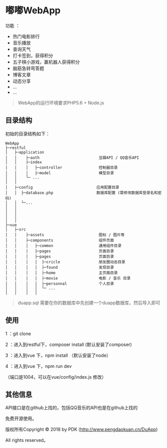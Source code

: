 嘟嘟WebApp 
===============
功能 ： 
 + 热门电影排行
 + 音乐播放
 + 查询天气
 + 打卡签到，获得积分
 + 五子棋小游戏，赢机器人获得积分
 + 脑筋急转弯答题
 + 博客文章
 + 动态分享
 + ...
 + ...


> WebApp的运行环境要求PHP5.6 + Node.js


## 目录结构

初始的目录结构如下：

~~~
WebApp
├─restful              
│   ├─application
│   │    ├─auth                          豆瓣API / QQ音乐API
│   │    ├─index                         
│   │    │   ├─controller                控制器目录
│   │    │   ├─model                     模型目录
│   │    └─ ...
│   │ 
│   ├─config                            应用配置目录
│   │  ├─database.php                   数据库配置 (需修改数据库登录名和密码)
│   │  └─...
│   │
│   │ 
│   │
│   │  
├─vue  
│   ├─src
│   │    ├─assets                        图标 / 图片等
│   │    ├─components                    组件页面                         
│   │    │   ├─common                    通用组件目录
│   │    │   ├─pages                     页面目录
│   │    │   ├─pages                     页面目录
│   │    │   │  ├─cricle                 朋友圈动态目录
│   │    │   │  ├─found                  发现目录
│   │    │   │  ├─home                   主页面目录
│   │    │   │  ├─movie                  电影 / 音乐 目录
│   │    │   │  ├─personnal              个人目录
│   │    │   │  └─ ...
│   │    │   │  

~~~

> duapp.sql 需要在你的数据库中先创建一个duapp数据库，然后导入即可

## 使用
 1 ：git clone 

 2 ：进入到restful下，composer install (默认安装了composer)

 3 ：进入到vue 下，npm install （默认安装了node）

 4 ：进入到vue 下，npm run dev

 （端口是1004，可以在vue/config/index.js 修改）
 
## 其他信息

API接口是在github上找的，包括QQ音乐的API也是在github上找的

免费开源使用。

版权所有Copyright © 2018 by PDK (http://www.pengdaokuan.cn/DuApp)

All rights reserved。

